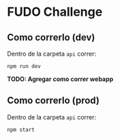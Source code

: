 # FUDO Challenge
## Como correrlo (dev)
Dentro de la carpeta ```api``` correr:
```
npm run dev
```
**TODO: Agregar como correr webapp**

## Como correrlo (prod)
Dentro de la carpeta ```api``` correr:
```
npm start
```
